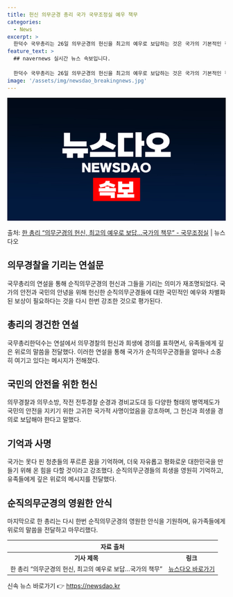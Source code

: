 ```yaml
---
title: 헌신 의무군경 총리 국가 국무조정실 예우 책무
categories:
  - News
excerpt: >
  한덕수 국무총리는 26일 의무군경의 헌신을 최고의 예우로 보답하는 것은 국가의 기본적인 책무라고 강조했다. …
feature_text: >
  ## navernews 실시간 뉴스 속보입니다.

  한덕수 국무총리는 26일 의무군경의 헌신을 최고의 예우로 보답하는 것은 국가의 기본적인 책무라고 강조했다. …
image: '/assets/img/newsdao_breakingnews.jpg'
---
```


![뉴스다오 속보](/assets/img/newsdao_breakingnews.jpg)

<p>출처: <a href="https://newsdao.kr/3681" rel="dofollow">한 총리 “의무군경의 헌신, 최고의 예우로 보답…국가의 책무”  - 국무조정실</a> | 뉴스다오</p>

<h2 data-ke-size="size26">의무경찰을 기리는 연설문</h2>
국무총리의 연설을 통해 순직의무군경의 헌신과 그들을 기리는 의미가 재조명되었다. 국가의 안전과 국민의 안녕을 위해 헌신한 순직의무군경들에 대한 국민적인 예우와 차별화된 보상이 필요하다는 것을 다시 한번 강조한 것으로 평가된다.

<p data-ke-size="size16"></p>

<h2 data-ke-size="size24">총리의 경건한 연설</h2>
국무총리한덕수는 연설에서 의무경찰의 헌신과 희생에 경의를 표하면서, 유족들에게 깊은 위로의 말씀을 전달했다. 이러한 연설을 통해 국가가 순직의무군경들을 얼마나 소중히 여기고 있다는 메시지가 전해졌다.

<p data-ke-size="size16"></p>

<h2 data-ke-size="size24">국민의 안전을 위한 헌신</h2>
의무경찰과 의무소방, 작전 전투경찰 순경과 경비교도대 등 다양한 형태의 병역제도가 국민의 안전을 지키기 위한 고귀한 국가적 사명이었음을 강조하며, 그 헌신과 희생을 경의로 보답해야 한다고 말했다.

<p data-ke-size="size16"></p>

<h2 data-ke-size="size24">기억과 사명</h2>
국가는 못다 핀 청춘들의 푸르른 꿈을 기억하며, 더욱 자유롭고 평화로운 대한민국을 만들기 위해 온 힘을 다할 것이라고 강조했다. 순직의무군경들의 희생을 영원히 기억하고, 유족들에게 깊은 위로의 메시지를 전달했다.

<p data-ke-size="size16"></p>

<h2 data-ke-size="size24">순직의무군경의 영원한 안식</h2>
마지막으로 한 총리는 다시 한번 순직의무군경의 영원한 안식을 기원하며, 유가족들에게 위로의 말씀을 전달하고 마무리했다.

<p data-ke-size="size16"></p>

<table>
  <thead>
    <tr>
      <th colspan="2" style="text-align: center; height: 17px;"><b>자료 출처</b></th>
    </tr>
  </thead>
  <tbody>
    <tr>
      <td style="text-align: center; height: 17px;"><b>기사 제목</b></td>
      <td style="text-align: center; height: 17px;"><b>링크</b></td>
    </tr>
    <tr>
      <td style="text-align: center; height: 17px;">한 총리 “의무군경의 헌신, 최고의 예우로 보답…국가의 책무”</td>
      <td style="text-align: center; height: 17px;"><a href="https://newsdao.kr/3681">뉴스다오 바로가기</a></td>
    </tr>
  </tbody>
</table> 

신속 뉴스 바로가기 👉 <a href="https://newsdao.kr" rel="dofollow">https://newsdao.kr</a>


